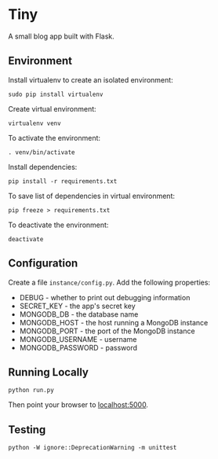 # Tiny
A small blog app built with Flask.

## Environment
Install virtualenv to create an isolated environment:
```
sudo pip install virtualenv
```

Create virtual environment:
```
virtualenv venv
```

To activate the environment:
```
. venv/bin/activate
```

Install dependencies:
```
pip install -r requirements.txt
```

To save list of dependencies in virtual environment:
```
pip freeze > requirements.txt
```

To deactivate the environment:
```
deactivate
```

## Configuration
Create a file `instance/config.py`. Add the following properties:
* DEBUG - whether to print out debugging information
* SECRET_KEY - the app's secret key
* MONGODB_DB - the database name
* MONGODB_HOST - the host running a MongoDB instance
* MONGODB_PORT - the port of the MongoDB instance
* MONGODB_USERNAME - username
* MONGODB_PASSWORD - password

## Running Locally
```
python run.py
```
Then point your browser to [localhost:5000](http://localhost:5000).

## Testing
```
python -W ignore::DeprecationWarning -m unittest
```
